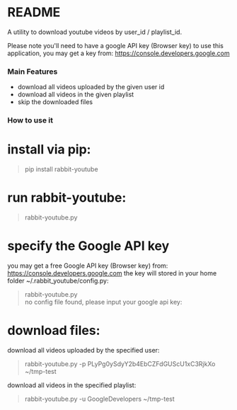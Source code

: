 # README #

A utility to download youtube videos by user_id / playlist_id. 

Please note you'll need to have a google API key (Browser key) to use this application, you may get a key from: https://console.developers.google.com

### Main Features ###

* download all videos uploaded by the given user id
* download all videos in the given playlist
* skip the downloaded files


### How to use it ###

# install via pip: 
> pip install rabbit-youtube 

# run rabbit-youtube: 
> rabbit-youtube.py

# specify the Google API key
you may get a free Google API key (Browser key) from: https://console.developers.google.com 
the key will stored in your home folder ~/.rabbit_youtube/config.py:
> rabbit-youtube.py <br />
> no config file found, please input your google api key:

# download files: <br />
download all videos uploaded by the specified user: 
> rabbit-youtube.py -p PLyPg0ySdyY2b4EbCZFdGUScU1xC3RjkXo ~/tmp-test

download all videos in the specified playlist: 
> rabbit-youtube.py -u GoogleDevelopers ~/tmp-test